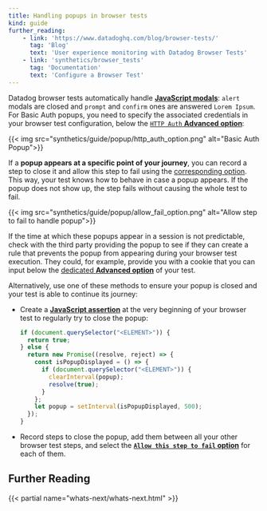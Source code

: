 ```yaml
---
title: Handling popups in browser tests
kind: guide
further_reading:
    - link: 'https://www.datadoghq.com/blog/browser-tests/'
      tag: 'Blog'
      text: 'User experience monitoring with Datadog Browser Tests'
    - link: 'synthetics/browser_tests'
      tag: 'Documentation'
      text: 'Configure a Browser Test'
---
```


Datadog browser tests automatically handle **[JavaScript modals][1]**: `alert` modals are closed and `prompt` and `confirm` ones are answered `Lorem Ipsum`. For Basic Auth popups, you need to specify the associated credentials in your browser test configuration, below the [`HTTP Auth` **Advanced option**][2]:

{{< img src="synthetics/guide/popup/http_auth_option.png" alt="Basic Auth Popup">}}

If a **popup appears at a specific point of your journey**, you can record a step to close it and allow this step to fail using the [corresponding option][3]. This way, your test knows how to behave in case a popup appears. If the popup does not show up, the step fails without causing the whole test to fail. 

{{< img src="synthetics/guide/popup/allow_fail_option.png" alt="Allow step to fail to handle popup">}}

If the time at which these popups appear in a session is not predictable, check with the third party providing the popup to see if they can create a rule that prevents the popup from appearing during your browser test execution. They could, for example, provide you with a cookie that you can input below the [dedicated **Advanced option**][2] of your test.

Alternatively, use one of these methods to ensure your popup is closed and your test is able to continue its journey:
  * Create a **[JavaScript assertion][4]** at the very beginning of your browser test to regularly try to close the popup:

    ```javascript
    if (document.querySelector("<ELEMENT>")) {
      return true;
    } else {
      return new Promise((resolve, reject) => {
        const isPopupDisplayed = () => {
          if (document.querySelector("<ELEMENT>")) {
            clearInterval(popup);
            resolve(true);
          }
        };
        let popup = setInterval(isPopupDisplayed, 500);
      });
    }
    ```

  * Record steps to close the popup, add them between all your other browser test steps, and select the **[`Allow this step to fail` option][3]** for each of them.

## Further Reading

{{< partial name="whats-next/whats-next.html" >}}

[1]: https://javascript.info/alert-prompt-confirm
[2]: /synthetics/browser_tests/#test-configuration
[3]: /synthetics/browser_tests/advanced_options/#optional-step
[4]: /synthetics/browser_tests/actions#test-your-ui-with-custom-javascript
